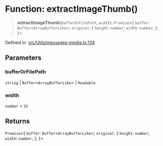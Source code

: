 # Function: extractImageThumb()

> **extractImageThumb**(`bufferOrFilePath`, `width`): `Promise`\<\{ `buffer`: `Buffer`\<`ArrayBufferLike`\>; `original`: \{ `height`: `number`; `width`: `number`; \}; \}\>

Defined in: [src/Utils/messages-media.ts:134](https://github.com/Fokusdotid/bail/blob/0fe6346a5ff68a74eb71890335c982b44e2da604/src/Utils/messages-media.ts#L134)

## Parameters

### bufferOrFilePath

`string` | `Buffer`\<`ArrayBufferLike`\> | `Readable`

### width

`number` = `32`

## Returns

`Promise`\<\{ `buffer`: `Buffer`\<`ArrayBufferLike`\>; `original`: \{ `height`: `number`; `width`: `number`; \}; \}\>
